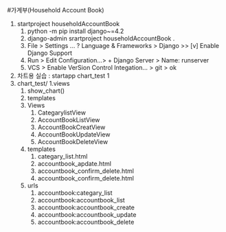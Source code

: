 #가계부(Household Account Book)
1. startproject householdAccountBook
   1. python -m pip install django~=4.2
   2. django-admin srartproject householdAccountBook .
   3. File > Settings ... ? Language & Frameworks > Django >> [v] Enable Django Support
   4. Run > Edit Configuration...> + Django Server > Name: runserver
   5. VCS > Enable VerSion Control Integation... > git > ok
2. 차트용 실습 : startapp chart_test
 1
3. chart_test/
   1.views
      1. show_chart()
   2. templates
   3. Views
      1. CategarylistView
      2. AccountBookListView
      2. AccountBookCreatView
      3. AccountBookUpdateView
      4. AccountBookDeleteView
   4. templates
      1. categary_list.html
      2. accountbook_apdate.html
      3. accountbook_confirm_delete.html
      4. accountbook_confirm_delete.html
   5. urls
      1. accountbook:categary_list
      2. accountbook:accountbook_list
      3. accountbook:accountbook_create
      3. accountbook:accountbook_update
      4. accountbook:accountbook_delete
      
   